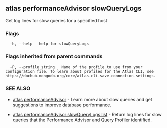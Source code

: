 ## atlas performanceAdvisor slowQueryLogs

Get log lines for slow queries for a specified host






### Flags

```
  -h, --help   help for slowQueryLogs

```


### Flags inherited from parent commands

```
  -P, --profile string   Name of the profile to use from your configuration file. To learn about profiles for the Atlas CLI, see https://dochub.mongodb.org/core/atlas-cli-save-connection-settings.

```

### SEE ALSO


* [atlas performanceAdvisor](atlas_performanceAdvisor.md)	- Learn more about slow queries and get suggestions to improve database performance.

* [atlas performanceAdvisor slowQueryLogs list](atlas_performanceAdvisor_slowQueryLogs_list.md)	- Return log lines for slow queries that the Performance Advisor and Query Profiler identified.



